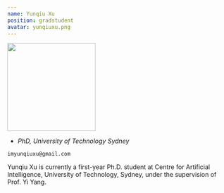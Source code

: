 ```yaml
---
name: Yunqiu Xu
position: gradstudent
avatar: yunqiuxu.png
---
```


<img width="200" src="{{site.baseurl}}/images/people/{{page.avatar}}" data-action="zoom">

- _PhD, University of Technology Sydney_<br>
<!--- _Science coach. Collaborator. Transdisciplinary optimist._-->

<i class="fa fa-envelope-o"></i> `imyunqiuxu@gmail.com`

Yunqiu Xu is currently a first-year Ph.D. student at Centre for Artificial Intelligence, University of Technology, Sydney, under the supervision of Prof. Yi Yang.
